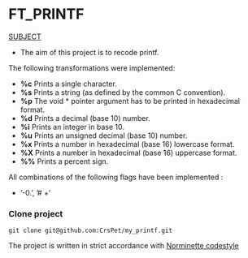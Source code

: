 # FT_PRINTF

[SUBJECT](subject/en.subject.pdf "ft_printf subject")

* The aim of this project is to recode printf.

The following transformations were implemented:

* **%c** Prints a single character.
* **%s** Prints a string (as defined by the common C convention).
* **%p** The void * pointer argument has to be printed in hexadecimal format.
* **%d** Prints a decimal (base 10) number.
* **%i** Prints an integer in base 10.
* **%u** Prints an unsigned decimal (base 10) number.
* **%x** Prints a number in hexadecimal (base 16) lowercase format.
* **%X** Prints a number in hexadecimal (base 16) uppercase format.
* **%%** Prints a percent sign.

All combinations of the following flags have been implemented :
 * ’-0.’, ’# +’


### Clone project
```
git clone git@github.com:CrsPet/my_printf.git
```
<!-- ### How to use
```
cd my_printf
make
ARG="input numbers"; ./push_swap $ARG // get instructions to sort
ARG="input numbers"; ./push_swap $ARG | wc -l // number of instructions
ARG="input numbers"; ./push_swap $ARG | ./checker $ARG // "ОК" if stack sorted, else "KO", on error prints "Error!"

make clean to clean all object files.
make fclean to clean libftprintf.a and all object files.
make re to recompile this project.

*input numbers - random sequence of unique int (integer)

```
--- -->
The project is written in strict accordance with [Norminette codestyle](https://github.com/42School/norminette)

